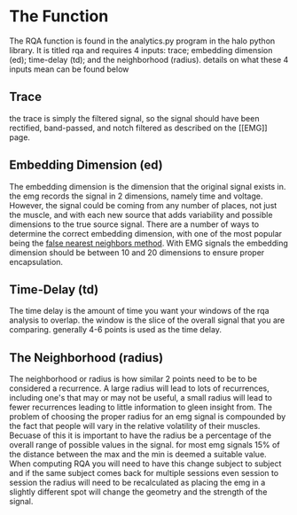 # The Function

The RQA function is found in the analytics.py program in the halo python library.  It is titled rqa and requires 4 inputs: trace; embedding dimension (ed); time-delay (td); and the neighborhood (radius). details on what these 4 inputs mean can be found below

## Trace

the trace is simply the filtered signal, so the signal should have been rectified, band-passed, and notch filtered as described on the [[EMG]] page.

## Embedding Dimension (ed)

The embedding dimension is the dimension that the original signal exists in.  the emg records the signal in 2 dimensions, namely time and voltage.  However, the signal could be coming from any number of places, not just the muscle, and with each new source that adds variability and possible dimensions to the true source signal.  There are a number of ways to determine the correct embedding dimension, with one of the most popular being the [false nearest neighbors method](http://www.csee.wvu.edu/~xinl/library/papers/physics/embedding_dimension.pdf).  With EMG signals the embedding dimension should be between 10 and 20 dimensions to ensure proper encapsulation.

## Time-Delay (td)

The time delay is the amount of time you want your windows of the rqa analysis to overlap.  the window is the slice of the overall signal that you are comparing. generally 4-6 points is used as the time delay.

## The Neighborhood (radius)

The neighborhood or radius is how similar 2 points need to be to be considered a recurrence. A large radius will lead to lots of recurrences, including one's that may or may not be useful, a small radius will lead to fewer recurrences leading to little information to gleen insight from.  The problem of choosing the proper radius for an emg signal is compounded by the fact that people will vary in the relative volatility of their muscles.  Becuase of this it is important to have the radius be a percentage of the overall range of possible values in the signal. for most emg signals 15% of the distance between the max and the min is deemed a suitable value.  When computing RQA you will need to have this change subject to subject and if the same subject comes back for multiple sessions even session to session the radius will need to be recalculated as placing the emg in a slightly different spot will change the geometry and the strength of the signal.